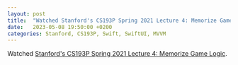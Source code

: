 ```yaml
---
layout: post
title:  "Watched Stanford's CS193P Spring 2021 Lecture 4: Memorize Game Logic"
date:   2023-05-08 19:50:00 +0200
categories: Stanford, CS193P, Swift, SwiftUI, MVVM
---
```

Watched [Stanford's CS193P Spring 2021 Lecture 4: Memorize Game Logic](https://www.youtube.com/watch?v=oWZOFSYS5GE).
